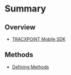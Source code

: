 # Summary

## Overview

* [TRACXPOiNT Mobile SDK](README.md)

## Methods

* [Defining Methods](methods.md)

